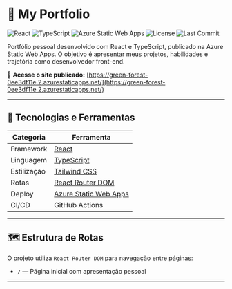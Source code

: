 # 💼 My Portfolio

![React](https://img.shields.io/badge/React-2023-blue?logo=react)
![TypeScript](https://img.shields.io/badge/TypeScript-Strict-blue?logo=typescript)
![Azure Static Web Apps](https://img.shields.io/badge/Deployed%20on-Azure%20Static%20Web%20Apps-0078D4?logo=azure)
![License](https://img.shields.io/github/license/natan-carvalho/my-portfolio)
![Last Commit](https://img.shields.io/github/last-commit/natan-carvalho/my-portfolio)

Portfólio pessoal desenvolvido com React e TypeScript, publicado na Azure Static Web Apps. O objetivo é apresentar meus projetos, habilidades e trajetória como desenvolvedor front-end.

🔗 **Acesse o site publicado:**
[https://green-forest-0ee3df11e.2.azurestaticapps.net/](https://green-forest-0ee3df11e.2.azurestaticapps.net/)

---

## 🧰 Tecnologias e Ferramentas

| Categoria         | Ferramenta                          |
|------------------|-------------------------------------|
| Framework        | [React](https://reactjs.org/)       |
| Linguagem        | [TypeScript](https://www.typescriptlang.org/)              |
| Estilização      | [Tailwind CSS](https://www.typescriptlang.org/)                                |
| Rotas            | [React Router DOM](https://reactrouter.com/) |
| Deploy           | [Azure Static Web Apps](https://learn.microsoft.com/en-us/azure/static-web-apps/) |
| CI/CD            | GitHub Actions                      |

---

## 🗺️ Estrutura de Rotas

O projeto utiliza `React Router DOM` para navegação entre páginas:

- `/` — Página inicial com apresentação pessoal

---
